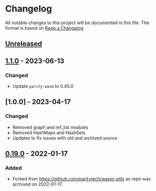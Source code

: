 # Changelog

All notable changes to this project will be documented in this file.  The format is based on [Keep a Changelog].

[comment]: <> (Added:      new features)
[comment]: <> (Changed:    changes in existing functionality)
[comment]: <> (Deprecated: soon-to-be removed features)
[comment]: <> (Removed:    now removed features)
[comment]: <> (Fixed:      any bug fixes)
[comment]: <> (Security:   in case of vulnerabilities)


## [Unreleased]

## [1.1.0] - 2023-06-13

### Changed
* Update `parity-wasm` to 0.45.0


## [1.0.0] - 2023-04-17

### Changed
* Removed graph and ref_list modules
* Removed HashMaps and HashSets
* Updates to fix issues with old and archived source


## [0.19.0] - 2022-01-17

### Added
* Forked from https://github.com/paritytech/wasm-utils as repo was archived on 2022-01-17.


[Keep a Changelog]: https://keepachangelog.com/en/1.0.0
[unreleased]: https://github.com/casper-network/casper-wasm-utils/compare/v1.1.0...master
[1.1.0]: https://github.com/casper-network/casper-wasm-utils/compare/c20633c...v1.1.0
[0.19.0]: https://github.com/paritytech/wasm-utils
